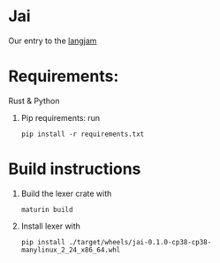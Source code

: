 # Jai
Our entry to the [langjam](https://github.com/langjam/jam0001)

# Requirements:
Rust & Python
1. Pip requirements: run 
	```
	pip install -r requirements.txt
	```

# Build instructions
1. Build the lexer crate with
	```
	maturin build
	```

2. Install lexer with 
	```
	pip install ./target/wheels/jai-0.1.0-cp38-cp38-manylinux_2_24_x86_64.whl
	```
